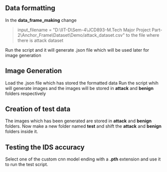 ## Data formatting
In the **data_frame_making** change
> input_filename  =  "D:\IIT-D\Sem-4\JCD893-M.Tech Major Project Part-2\Anchor_Frame\Dataset\Demo/attack_dataset.csv"
> to the file where there is attack dataset

Run the script and it will generate .json file which will be used later for image generation


## Image Generation
Load the .json file which  has stored the formatted data
Run the script whih will generate images and the images will be stored in **attack** and **benign** folders respectively

## Creation of test data

The images which has been generated are stored in **attack** and **benign** folders.
Now make a new folder named **test** and shift the  **attack** and **benign** folders inside it.
 
##  Testing the IDS accuracy

Select one of the custom cnn model ending with a **.pth** extension and use it to run the test script.
